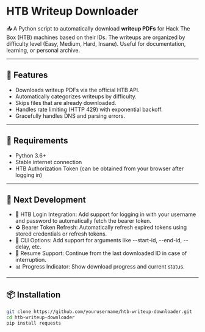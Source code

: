 # HTB Writeup Downloader

📥 A Python script to automatically download **writeup PDFs** for Hack The Box (HTB) machines based on their IDs. The writeups are organized by difficulty level (Easy, Medium, Hard, Insane). Useful for documentation, learning, or personal archive.

---

## 🚀 Features

- Downloads writeup PDFs via the official HTB API.
- Automatically categorizes writeups by difficulty.
- Skips files that are already downloaded.
- Handles rate limiting (HTTP 429) with exponential backoff.
- Gracefully handles DNS and parsing errors.

---

## 🔧 Requirements

- Python 3.6+
- Stable internet connection
- HTB Authorization Token (can be obtained from your browser after logging in)

---

## 🔮 Next Development

- 🔐 HTB Login Integration: Add support for logging in with your username and password to automatically fetch the bearer token.
- ♻️ Bearer Token Refresh: Automatically refresh expired tokens using stored credentials or refresh tokens.
- 🧩 CLI Options: Add support for arguments like --start-id, --end-id, --delay, etc.
- 💾 Resume Support: Continue from the last downloaded ID in case of interruption.
- 📊 Progress Indicator: Show download progress and current status.
---



## 📦 Installation

```bash
git clone https://github.com/yourusername/htb-writeup-downloader.git
cd htb-writeup-downloader
pip install requests